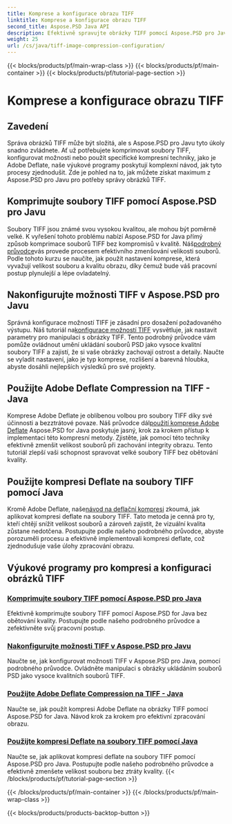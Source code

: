 ```yaml
---
title: Komprese a konfigurace obrazu TIFF
linktitle: Komprese a konfigurace obrazu TIFF
second_title: Aspose.PSD Java API
description: Efektivně spravujte obrázky TIFF pomocí Aspose.PSD pro Javu. Naučte se komprimovat, konfigurovat a aplikovat kompresi Adobe Deflate na soubory TIFF pomocí našich výukových programů krok za krokem.
weight: 25
url: /cs/java/tiff-image-compression-configuration/
---
```


{{< blocks/products/pf/main-wrap-class >}}
{{< blocks/products/pf/main-container >}}
{{< blocks/products/pf/tutorial-page-section >}}

# Komprese a konfigurace obrazu TIFF

## Zavedení

Správa obrázků TIFF může být složitá, ale s Aspose.PSD pro Javu tyto úkoly snadno zvládnete. Ať už potřebujete komprimovat soubory TIFF, konfigurovat možnosti nebo použít specifické kompresní techniky, jako je Adobe Deflate, naše výukové programy poskytují komplexní návod, jak tyto procesy zjednodušit. Zde je pohled na to, jak můžete získat maximum z Aspose.PSD pro Javu pro potřeby správy obrázků TIFF.

## Komprimujte soubory TIFF pomocí Aspose.PSD pro Javu

 Soubory TIFF jsou známé svou vysokou kvalitou, ale mohou být poměrně velké. K vyřešení tohoto problému nabízí Aspose.PSD for Java přímý způsob komprimace souborů TIFF bez kompromisů v kvalitě. Náš[podrobný průvodce](./compress-tiff-files/)vás provede procesem efektivního zmenšování velikosti souborů. Podle tohoto kurzu se naučíte, jak použít nastavení komprese, která vyvažují velikost souboru a kvalitu obrazu, díky čemuž bude váš pracovní postup plynulejší a lépe ovladatelný.

## Nakonfigurujte možnosti TIFF v Aspose.PSD pro Javu

 Správná konfigurace možností TIFF je zásadní pro dosažení požadovaného výstupu. Náš tutoriál na[konfigurace možností TIFF](./configure-tiff-options/) vysvětluje, jak nastavit parametry pro manipulaci s obrázky TIFF. Tento podrobný průvodce vám pomůže ovládnout umění ukládání souborů PSD jako vysoce kvalitní soubory TIFF a zajistí, že si vaše obrázky zachovají ostrost a detaily. Naučte se vyladit nastavení, jako je typ komprese, rozlišení a barevná hloubka, abyste dosáhli nejlepších výsledků pro své projekty.

## Použijte Adobe Deflate Compression na TIFF - Java

 Komprese Adobe Deflate je oblíbenou volbou pro soubory TIFF díky své účinnosti a bezztrátové povaze. Náš průvodce dál[použití komprese Adobe Deflate](./apply-adobe-deflate-compression-tiff/) Aspose.PSD for Java poskytuje jasný, krok za krokem přístup k implementaci této kompresní metody. Zjistěte, jak pomocí této techniky efektivně zmenšit velikost souborů při zachování integrity obrazu. Tento tutoriál zlepší vaši schopnost spravovat velké soubory TIFF bez obětování kvality.

## Použijte kompresi Deflate na soubory TIFF pomocí Java

 Kromě Adobe Deflate, naše[návod na deflační kompresi](./apply-deflate-compression-tiff-files/) zkoumá, jak aplikovat kompresi deflate na soubory TIFF. Tato metoda je cenná pro ty, kteří chtějí snížit velikost souborů a zároveň zajistit, že vizuální kvalita zůstane nedotčena. Postupujte podle našeho podrobného průvodce, abyste porozuměli procesu a efektivně implementovali kompresi deflate, což zjednodušuje vaše úlohy zpracování obrazu.

## Výukové programy pro kompresi a konfiguraci obrázků TIFF
### [Komprimujte soubory TIFF pomocí Aspose.PSD pro Java](./compress-tiff-files/)
Efektivně komprimujte soubory TIFF pomocí Aspose.PSD for Java bez obětování kvality. Postupujte podle našeho podrobného průvodce a zefektivněte svůj pracovní postup.
### [Nakonfigurujte možnosti TIFF v Aspose.PSD pro Javu](./configure-tiff-options/)
Naučte se, jak konfigurovat možnosti TIFF v Aspose.PSD pro Java, pomocí podrobného průvodce. Ovládněte manipulaci s obrázky ukládáním souborů PSD jako vysoce kvalitních souborů TIFF.
### [Použijte Adobe Deflate Compression na TIFF - Java](./apply-adobe-deflate-compression-tiff/)
Naučte se, jak použít kompresi Adobe Deflate na obrázky TIFF pomocí Aspose.PSD for Java. Návod krok za krokem pro efektivní zpracování obrazu.
### [Použijte kompresi Deflate na soubory TIFF pomocí Java](./apply-deflate-compression-tiff-files/)
Naučte se, jak aplikovat kompresi deflate na soubory TIFF pomocí Aspose.PSD pro Java. Postupujte podle našeho podrobného průvodce a efektivně zmenšete velikost souboru bez ztráty kvality.
{{< /blocks/products/pf/tutorial-page-section >}}

{{< /blocks/products/pf/main-container >}}
{{< /blocks/products/pf/main-wrap-class >}}

{{< blocks/products/products-backtop-button >}}
